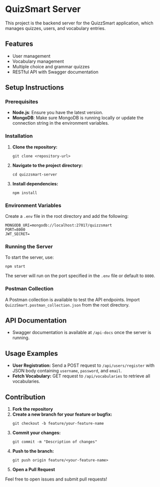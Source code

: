 # QuizSmart Server

This project is the backend server for the QuizzSmart application, which manages quizzes, users, and vocabulary entries.

## Features
- User management
- Vocabulary management
- Multiple choice and grammar quizzes
- RESTful API with Swagger documentation

## Setup Instructions

### Prerequisites
- **Node.js**: Ensure you have the latest version.
- **MongoDB**: Make sure MongoDB is running locally or update the connection string in the environment variables.

### Installation
1. **Clone the repository:**
   ```
   git clone <repository-url>
   ```
2. **Navigate to the project directory:**
   ```
   cd quizzsmart-server
   ```
3. **Install dependencies:**
   ```
   npm install
   ```

### Environment Variables
Create a `.env` file in the root directory and add the following:
```
MONGODB_URI=mongodb://localhost:27017/quizzsmart
PORT=8000
JWT_SECRET=
```

### Running the Server
To start the server, use:
```
npm start
```

The server will run on the port specified in the `.env` file or default to `8000`.

### Postman Collection
A Postman collection is available to test the API endpoints. Import `QuizzSmart.postman_collection.json` from the root directory.

## API Documentation
- Swagger documentation is available at `/api-docs` once the server is running.

## Usage Examples
- **User Registration:** Send a POST request to `/api/users/register` with JSON body containing `username`, `password`, and `email`.
- **Fetch Vocabulary:** GET request to `/api/vocabularies` to retrieve all vocabularies.

## Contribution
1. **Fork the repository**
2. **Create a new branch for your feature or bugfix:**
   ```
   git checkout -b feature/your-feature-name
   ```
3. **Commit your changes:**
   ```
   git commit -m "Description of changes"
   ```
4. **Push to the branch:**
   ```
   git push origin feature/<your-feature-name>
   ```
5. **Open a Pull Request**

Feel free to open issues and submit pull requests!
